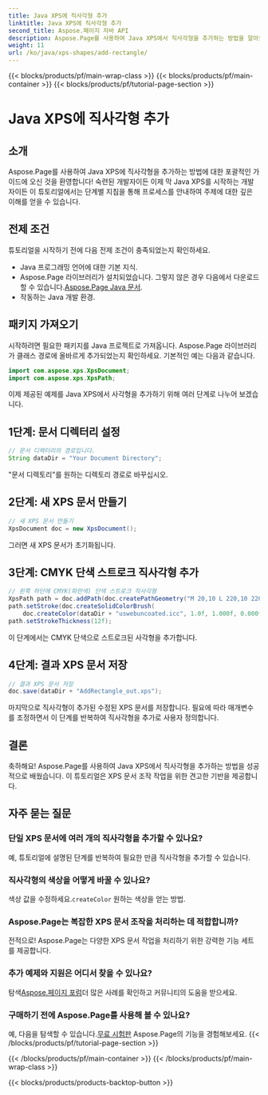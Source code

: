 ```yaml
---
title: Java XPS에 직사각형 추가
linktitle: Java XPS에 직사각형 추가
second_title: Aspose.페이지 자바 API
description: Aspose.Page를 사용하여 Java XPS에서 직사각형을 추가하는 방법을 알아보세요. 원활한 문서 조작을 위한 단계별 가이드를 따르세요. #JavaXPS #AsposePage
weight: 11
url: /ko/java/xps-shapes/add-rectangle/
---
```


{{< blocks/products/pf/main-wrap-class >}}
{{< blocks/products/pf/main-container >}}
{{< blocks/products/pf/tutorial-page-section >}}

# Java XPS에 직사각형 추가

## 소개
Aspose.Page를 사용하여 Java XPS에 직사각형을 추가하는 방법에 대한 포괄적인 가이드에 오신 것을 환영합니다! 숙련된 개발자이든 이제 막 Java XPS를 시작하는 개발자이든 이 튜토리얼에서는 단계별 지침을 통해 프로세스를 안내하여 주제에 대한 깊은 이해를 얻을 수 있습니다.
## 전제 조건
튜토리얼을 시작하기 전에 다음 전제 조건이 충족되었는지 확인하세요.
- Java 프로그래밍 언어에 대한 기본 지식.
-  Aspose.Page 라이브러리가 설치되었습니다. 그렇지 않은 경우 다음에서 다운로드할 수 있습니다.[Aspose.Page Java 문서](https://reference.aspose.com/page/java/).
- 작동하는 Java 개발 환경.
## 패키지 가져오기
시작하려면 필요한 패키지를 Java 프로젝트로 가져옵니다. Aspose.Page 라이브러리가 클래스 경로에 올바르게 추가되었는지 확인하세요. 기본적인 예는 다음과 같습니다.
```java
import com.aspose.xps.XpsDocument;
import com.aspose.xps.XpsPath;
```
이제 제공된 예제를 Java XPS에서 사각형을 추가하기 위해 여러 단계로 나누어 보겠습니다.
## 1단계: 문서 디렉터리 설정
```java
// 문서 디렉터리의 경로입니다.
String dataDir = "Your Document Directory";
```
"문서 디렉토리"를 원하는 디렉토리 경로로 바꾸십시오.
## 2단계: 새 XPS 문서 만들기
```java
// 새 XPS 문서 만들기
XpsDocument doc = new XpsDocument();
```
그러면 새 XPS 문서가 초기화됩니다.
## 3단계: CMYK 단색 스트로크 직사각형 추가
```java
// 왼쪽 하단에 CMYK(파란색) 단색 스트로크 직사각형
XpsPath path = doc.addPath(doc.createPathGeometry("M 20,10 L 220,10 220,100 20,100 Z"));
path.setStroke(doc.createSolidColorBrush(
    doc.createColor(dataDir + "uswebuncoated.icc", 1.0f, 1.000f, 0.000f, 0.000f, 0.000f)));
path.setStrokeThickness(12f);
```
이 단계에서는 CMYK 단색으로 스트로크된 사각형을 추가합니다.
## 4단계: 결과 XPS 문서 저장
```java
// 결과 XPS 문서 저장
doc.save(dataDir + "AddRectangle_out.xps");
```
마지막으로 직사각형이 추가된 수정된 XPS 문서를 저장합니다.
필요에 따라 매개변수를 조정하면서 이 단계를 반복하여 직사각형을 추가로 사용자 정의합니다.
## 결론
축하해요! Aspose.Page를 사용하여 Java XPS에서 직사각형을 추가하는 방법을 성공적으로 배웠습니다. 이 튜토리얼은 XPS 문서 조작 작업을 위한 견고한 기반을 제공합니다.
## 자주 묻는 질문
### 단일 XPS 문서에 여러 개의 직사각형을 추가할 수 있나요?
예, 튜토리얼에 설명된 단계를 반복하여 필요한 만큼 직사각형을 추가할 수 있습니다.
### 직사각형의 색상을 어떻게 바꿀 수 있나요?
 색상 값을 수정하세요.`createColor` 원하는 색상을 얻는 방법.
### Aspose.Page는 복잡한 XPS 문서 조작을 처리하는 데 적합합니까?
전적으로! Aspose.Page는 다양한 XPS 문서 작업을 처리하기 위한 강력한 기능 세트를 제공합니다.
### 추가 예제와 지원은 어디서 찾을 수 있나요?
 탐색[Aspose.페이지 포럼](https://forum.aspose.com/c/page/39)더 많은 사례를 확인하고 커뮤니티의 도움을 받으세요.
### 구매하기 전에 Aspose.Page를 사용해 볼 수 있나요?
 예, 다음을 탐색할 수 있습니다.[무료 시험판](https://releases.aspose.com/) Aspose.Page의 기능을 경험해보세요.
{{< /blocks/products/pf/tutorial-page-section >}}

{{< /blocks/products/pf/main-container >}}
{{< /blocks/products/pf/main-wrap-class >}}

{{< blocks/products/products-backtop-button >}}

